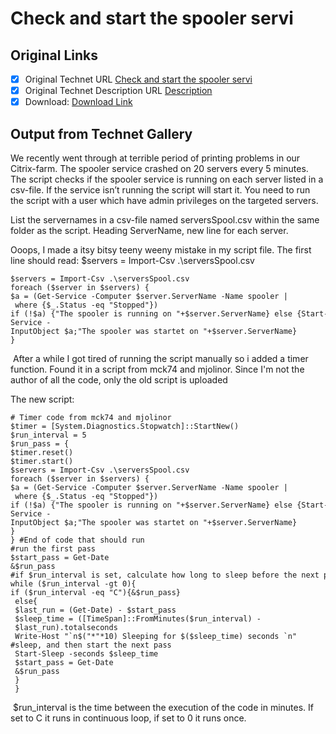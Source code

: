 # Check and start the spooler servi

## Original Links

- [x] Original Technet URL [Check and start the spooler servi](https://gallery.technet.microsoft.com/Check-and-start-the-d1b90917)
- [x] Original Technet Description URL [Description](https://gallery.technet.microsoft.com/Check-and-start-the-d1b90917/description)
- [x] Download: [Download Link](Download\Spooler.ps1)

## Output from Technet Gallery

We recently went through at terrible period of printing problems in our Citrix-farm. The spooler service crashed on 20 servers every 5 minutes. The script checks if the spooler service is running on each server listed in a csv-file. If the service isn’t running the script will start it. You need to run the script with a user which have admin privileges on the targeted servers.

List the servernames in a csv-file named serversSpool.csv within the same folder as the script. Heading ServerName, new line for each server.

Ooops, I made a itsy bitsy teeny weeny mistake in my script file. The first line should read: $servers = Import-Csv .\serversSpool.csv

```
$servers = Import-Csv .\serversSpool.csv
foreach ($server in $servers) {
$a = (Get-Service -Computer $server.ServerName -Name spooler | where {$_.Status -eq "Stopped"})
if (!$a) {"The spooler is running on "+$server.ServerName} else {Start-Service -InputObject $a;"The spooler was startet on "+$server.ServerName}
}
```

 After a while I got tired of running the script manually so i added a timer function. Found it in a script from mck74 and mjolinor. Since I'm not the author of all the code, only the old script is uploaded

The new script:

```
# Timer code from mck74 and mjolinor
$timer = [System.Diagnostics.Stopwatch]::StartNew()
$run_interval = 5
$run_pass = {
$timer.reset()
$timer.start()
$servers = Import-Csv .\serversSpool.csv
foreach ($server in $servers) {
$a = (Get-Service -Computer $server.ServerName -Name spooler | where {$_.Status -eq "Stopped"})
if (!$a) {"The spooler is running on "+$server.ServerName} else {Start-Service -InputObject $a;"The spooler was startet on "+$server.ServerName}
}
} #End of code that should run
#run the first pass
$start_pass = Get-Date
&$run_pass
#if $run_interval is set, calculate how long to sleep before the next pass
while ($run_interval -gt 0){
if ($run_interval -eq "C"){&$run_pass}
 else{
 $last_run = (Get-Date) - $start_pass
 $sleep_time = ([TimeSpan]::FromMinutes($run_interval) - $last_run).totalseconds
 Write-Host "`n$("*"*10) Sleeping for $($sleep_time) seconds `n"
#sleep, and then start the next pass
 Start-Sleep -seconds $sleep_time
 $start_pass = Get-Date
 &$run_pass
 }
 }
```

 $run\_interval is the time between the execution of the code in minutes. If set to C it runs in continuous loop, if set to 0 it runs once.

